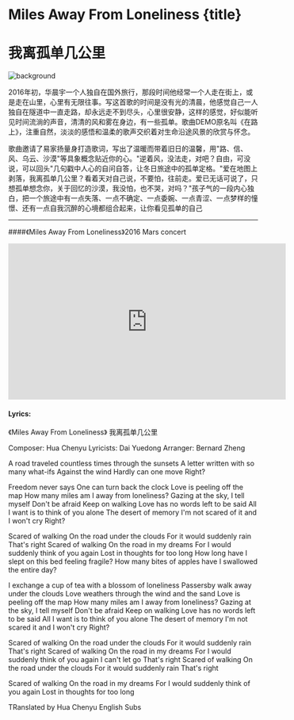 # Miles Away From Loneliness {title}
# 我离孤单几公里
![background](https://s1.ax1x.com/2020/06/22/NGl7Ox.jpg)

2016年初，华晨宇一个人独自在国外旅行，那段时间他经常一个人走在街上，或是走在山里，心里有无限往事。写这首歌的时间是没有光的清晨，他感觉自己一人独自在隧道中一直走路，却永远走不到尽头，心里很安静，这样的感觉，好似能听见时间流淌的声音，清清的风和雾在身边，有一些孤单。歌曲DEMO原名叫《在路上》，注重自然，淡淡的感悟和温柔的歌声交织着对生命沿途风景的欣赏与怀念。

歌曲邀请了易家扬量身打造歌词，写出了温暖而带着旧日的温馨，用"路、信、风、乌云、沙漠"等具象概念贴近你的心。"逆着风，没法走，对吧？自由，可没说，可以回头"几句戳中人心的自问自答，让冬日旅途中的孤单定格。"爱在地图上剥落，我离孤单几公里？看着天对自己说，不要怕，往前走。爱已无话可说了，只想孤单想念你，关于回忆的沙漠，我没怕，也不哭，对吗？"孩子气的一段内心独白，把一个旅途中有一点失落、一点不确定、一点委婉、一点青涩、一点梦样的憧憬、还有一点自我沉醉的心境都组合起来，让你看见孤单的自己

---------------------------------

####《Miles Away From Loneliness》2016 Mars concert

<iframe width="560" height="315" src="https://www.youtube.com/embed/J6taOlkUaZo" frameborder="0" allow="accelerometer; autoplay; encrypted-media; gyroscope; picture-in-picture" allowfullscreen></iframe>

#### Lyrics:
<div class="box">
《Miles Away From Loneliness》
      我离孤单几公里
   
Composer: Hua Chenyu
Lyricists: Dai Yuedong
Arranger: Bernard Zheng

A road traveled countless times
through the sunsets
A letter written with so many what-ifs
Against the wind
Hardly can one move
Right?

Freedom never says
One can turn back the clock
Love is peeling off the map
How many miles am I away from loneliness?
Gazing at the sky, I tell myself
Don't be afraid
Keep on walking
Love has no words left to be said
All I want is to think of you alone
The desert of memory
I'm not scared of it and I won't cry
Right?

Scared of walking
On the road under the clouds
For it would suddenly rain
That's right
Scared of walking
On the road in my dreams
For I would suddenly think of you again
Lost in thoughts for too long
How long have I slept on this bed feeling fragile?
How many bites of apples have I swallowed the entire day?

I exchange a cup of tea
with a blossom of loneliness
Passersby walk away under the clouds
Love weathers through the wind and the sand
Love is peeling off the map
How many miles am I away from loneliness?
Gazing at the sky, I tell myself
Don't be afraid
Keep on walking
Love has no words left to be said
All I want is to think of you alone
The desert of memory
I'm not scared it and I won't cry
Right?

Scared of walking
On the road under the clouds
For it would suddenly rain
That's right
Scared of walking
On the road in my dreams
For I would suddenly think of you again
I can't let go
That's right
Scared of walking
On the road under the clouds
For it would suddenly rain
That's right

Scared of walking
On the road in my dreams
For I would suddenly think of you again
Lost in thoughts for too long

TRanslated by Hua Chenyu English Subs
</div>